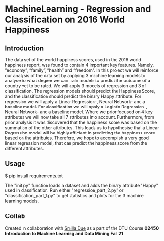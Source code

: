 # MachineLearning - Regression and Classification on 2016 World Happiness

## Introduction 

The data set of the world happiness scores, used in the 2016 world happiness report, was found to contain 4 important key features. Namely, ”economy”, ”family”, ”health” and ”freedom". In this project we will reinforce our analysis of the data set by applying 3 machine learning models to analyse to what degree we can train models to predict the outcome of a country yet to be rated. We will apply 3 models of regression and 3 of classification. The regression models should predict the Happiness Score, and the classification should predict the binary Happy attribute. For regression we will apply a Linear Regression-, Neural Network- and a baseline model. For classification we will apply a Logistic Regression-, Neural Network- and a baseline model.
Where we prior focused on 4 key attributes we will now take all 7 attributes into account. Furthermore, from prior analysis it was discovered that the happiness score was based on the summation of the other attributes. This leads us to hypothesise that a Linear Regression model will be highly efficient in predicting the happiness score based on the attributes. Therefore, we hope to accomplish a very good linear regression model, that can predict the happiness score from the different attributes.

## Usage

$ pip install requirements.txt

The "init.py" function loads a dataset and adds the binary attribute "Happy" used in classification. Run either "regression_part_2.py" or "classification_part_1.py" to get statistics and plots for the 3 machine learning models.

## Collab
Created in collaboration with [Smilla Due](https://github.com/SmillaDue) as a part of the DTU Course **02450 Introduction to Machine Learning and Data Mining Fall 21**
